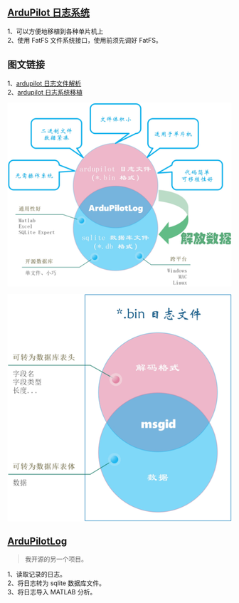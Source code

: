 [ArduPilot 日志系统](https://github.com/ArduPilot/ardupilot/tree/master/libraries/AP_Logger)
---
1、可以方便地移植到各种单片机上<br>
2、使用 FatFS 文件系统接口，使用前须先调好 FatFS。<br>

图文链接
---
1、[ardupilot 日志文件解析](https://mp.weixin.qq.com/s/gXxV2U8AP5DOXrHZIWVkrw)<br>
2、[ardupilot 日志系统移植​](https://mp.weixin.qq.com/s/S7NwZAetKpnaRvMTx0XAWg)<br>

![](https://github.com/SuWeipeng/img/raw/master/1_ArduPilotLog/function_1.jpg)

![](https://github.com/SuWeipeng/img/raw/master/1_ArduPilotLog/file_1.jpg)

[ArduPilotLog](https://github.com/SuWeipeng/ArduPilotLog)
---
> 我开源的另一个项目。

1、读取记录的日志。<br>
2、将日志转为 sqlite 数据库文件。<br>
3、将日志导入 MATLAB 分析。